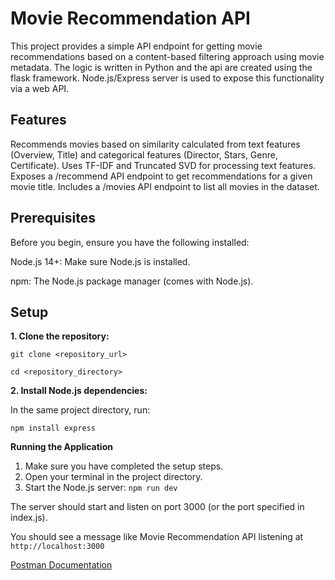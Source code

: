 # Movie Recommendation API
This project provides a simple API endpoint for getting movie recommendations based on a content-based filtering approach using movie metadata. The logic is written in Python and the api are created using the flask framework. Node.js/Express server is used to expose this functionality via a web API.
## Features
Recommends movies based on similarity calculated from text features (Overview, Title) and categorical features (Director, Stars, Genre, Certificate).
Uses TF-IDF and Truncated SVD for processing text features.
Exposes a /recommend API endpoint to get recommendations for a given movie title.
Includes a /movies API endpoint to list all movies in the dataset.

## Prerequisites
Before you begin, ensure you have the following installed:

Node.js 14+: Make sure Node.js is installed.

npm: The Node.js package manager (comes with Node.js).

## Setup

**1. Clone the repository:**

```git clone <repository_url> ```

```cd <repository_directory>```
   
**2. Install Node.js dependencies:**

In the same project directory, run:

```npm install express``` 

**Running the Application**

1. Make sure you have completed the setup steps.  
2. Open your terminal in the project directory.
3. Start the Node.js server:
    ```npm run dev```
   
The server should start and listen on port 3000 (or the port specified in index.js). 

You should see a message like Movie Recommendation API listening at ```http://localhost:3000```

[Postman Documentation](https://documenter.getpostman.com/view/36175815/2sB2qWJ4vC)

